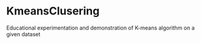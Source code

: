 # KmeansClusering
Educational experimentation and demonstration of K-means algorithm on a given dataset
